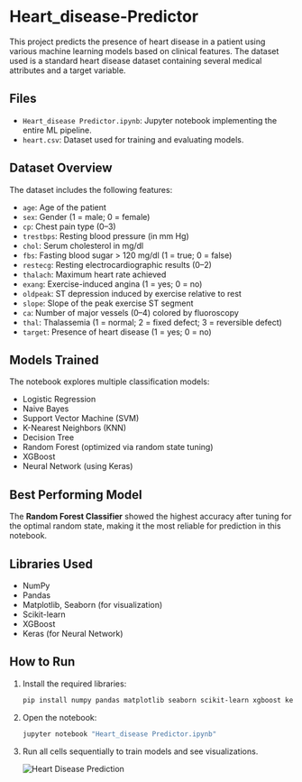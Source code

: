 # Heart_disease-Predictor

This project predicts the presence of heart disease in a patient using various machine learning models based on clinical features. The dataset used is a standard heart disease dataset containing several medical attributes and a target variable.

## Files

* `Heart_disease Predictor.ipynb`: Jupyter notebook implementing the entire ML pipeline.
* `heart.csv`: Dataset used for training and evaluating models.

## Dataset Overview

The dataset includes the following features:

* `age`: Age of the patient
* `sex`: Gender (1 = male; 0 = female)
* `cp`: Chest pain type (0–3)
* `trestbps`: Resting blood pressure (in mm Hg)
* `chol`: Serum cholesterol in mg/dl
* `fbs`: Fasting blood sugar > 120 mg/dl (1 = true; 0 = false)
* `restecg`: Resting electrocardiographic results (0–2)
* `thalach`: Maximum heart rate achieved
* `exang`: Exercise-induced angina (1 = yes; 0 = no)
* `oldpeak`: ST depression induced by exercise relative to rest
* `slope`: Slope of the peak exercise ST segment
* `ca`: Number of major vessels (0–4) colored by fluoroscopy
* `thal`: Thalassemia (1 = normal; 2 = fixed defect; 3 = reversible defect)
* `target`: Presence of heart disease (1 = yes; 0 = no)

## Models Trained

The notebook explores multiple classification models:

* Logistic Regression
* Naive Bayes
* Support Vector Machine (SVM)
* K-Nearest Neighbors (KNN)
* Decision Tree
* Random Forest (optimized via random state tuning)
* XGBoost
* Neural Network (using Keras)

## Best Performing Model

The **Random Forest Classifier** showed the highest accuracy after tuning for the optimal random state, making it the most reliable for prediction in this notebook.

## Libraries Used

* NumPy
* Pandas
* Matplotlib, Seaborn (for visualization)
* Scikit-learn
* XGBoost
* Keras (for Neural Network)

## How to Run

1. Install the required libraries:

   ```bash
   pip install numpy pandas matplotlib seaborn scikit-learn xgboost keras
   ```
2. Open the notebook:

   ```bash
   jupyter notebook "Heart_disease Predictor.ipynb"
   ```
3. Run all cells sequentially to train models and see visualizations.

   ![Heart Disease Prediction](https://github.com/user-attachments/assets/091d4e62-8aa8-4736-86de-c6d478509aa9)

